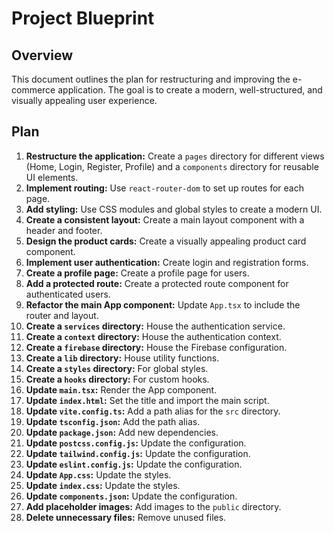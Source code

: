 
# Project Blueprint

## Overview

This document outlines the plan for restructuring and improving the e-commerce application. The goal is to create a modern, well-structured, and visually appealing user experience.

## Plan

1.  **Restructure the application:** Create a `pages` directory for different views (Home, Login, Register, Profile) and a `components` directory for reusable UI elements.
2.  **Implement routing:** Use `react-router-dom` to set up routes for each page.
3.  **Add styling:** Use CSS modules and global styles to create a modern UI.
4.  **Create a consistent layout:** Create a main layout component with a header and footer.
5.  **Design the product cards:** Create a visually appealing product card component.
6.  **Implement user authentication:** Create login and registration forms.
7.  **Create a profile page:** Create a profile page for users.
8.  **Add a protected route:** Create a protected route component for authenticated users.
9.  **Refactor the main App component:** Update `App.tsx` to include the router and layout.
10. **Create a `services` directory:** House the authentication service.
11. **Create a `context` directory:** House the authentication context.
12. **Create a `firebase` directory:** House the Firebase configuration.
13. **Create a `lib` directory:** House utility functions.
14. **Create a `styles` directory:** For global styles.
15. **Create a `hooks` directory:** For custom hooks.
16. **Update `main.tsx`:** Render the App component.
17. **Update `index.html`:** Set the title and import the main script.
18. **Update `vite.config.ts`:** Add a path alias for the `src` directory.
19. **Update `tsconfig.json`:** Add the path alias.
20. **Update `package.json`:** Add new dependencies.
21. **Update `postcss.config.js`:** Update the configuration.
22. **Update `tailwind.config.js`:** Update the configuration.
23. **Update `eslint.config.js`:** Update the configuration.
24. **Update `App.css`:** Update the styles.
25. **Update `index.css`:** Update the styles.
26. **Update `components.json`:** Update the configuration.
27. **Add placeholder images:** Add images to the `public` directory.
28. **Delete unnecessary files:** Remove unused files.
